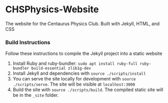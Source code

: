 # CHSPhysics-Website

The website for the Centaurus Physics Club. Built with Jekyll, HTML, and CSS

### Build Instructions

Follow these instructions to compile the Jekyll project into a static website

1. Install Ruby and ruby-bundler: `sudo apt install ruby-full ruby-bundler build-essential zlib1g-dev`
2. Install Jekyll and dependencies with `source ./scripts/install`
3. You can serve the site locally for development with `source ./scripts/serve`. The site will be visible at `localhost:3000`
3. Build the site with `source ./scripts/build`. The compiled static site will be in the `_site` folder.
